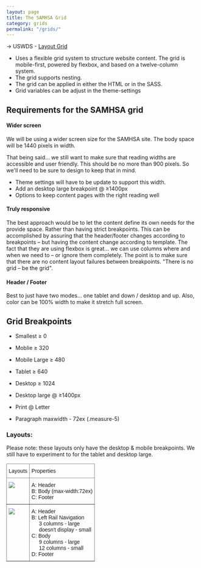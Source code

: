 ```yaml
---
layout: page
title: The SAMHSA Grid
category: grids
permalink: "/grids/"
---
```


→ USWDS - [Layout Grid](https://designsystem.digital.gov/utilities/layout-grid/)

- Uses a flexible grid system to structure website content. The grid is mobile-first, powered by flexbox, and based on a twelve-column system.
- The grid supports nesting.
- The grid can be applied in either the HTML or in the SASS.
- Grid variables can be adjust in the theme-settings

## Requirements for the SAMHSA grid
#### Wider screen
We will be using a wider screen size for the SAMHSA site. The body space will be 1440 pixels in width. 

That being said... we still want to make sure that reading widths are accessible and user friendly. This should be no more than 900 pixels. So we'll need to be sure to design to keep that in mind.

- Theme settings will have to be update to support this width.
- Add an desktop large breakpoint @  ≥1400px
- Options to keep content pages with the right reading well

#### Truly responsive
The best approach would be to let the content define its own needs for the provide space. Rather than having strict breakpoints. This can be accomplished by assuring that the header/footer changes according to breakpoints – but having the content change according to template. The fact that they are using flexbox is great... we can use columns where and when we need to – or ignore them completely. The point is to make sure that there are no content layout failures between breakpoints. "There is no grid – be the grid".

#### Header / Footer
Best to just have two modes... one tablet and down / desktop and up. 
Also, color can be 100% width to make it stretch full screen.

## Grid Breakpoints
- Smallest ≥ 0
- Moblie ≥ 320
- Mobile Large ≥ 480
- Tablet ≥ 640
- Desktop ≥ 1024
- Desktop large @  ≥1400px
- Print @ Letter

- Paragraph maxwidth - 72ex (.measure-5)


### Layouts:
Please note: these layouts only have the desktop & mobile breakpoints. We still have to experiment to for the tablet and desktop large.

<style type="text/css">
.tg  {border-collapse:collapse;border-spacing:0;}
.tg td{border-color:black;border-style:solid;border-width:1px;font-family:Arial, sans-serif;font-size:14px;
  overflow:hidden;padding:10px 5px;word-break:normal;}
.tg th{border-color:black;border-style:solid;border-width:1px;font-family:Arial, sans-serif;font-size:14px;
  font-weight:normal;overflow:hidden;padding:10px 5px;word-break:normal;}
.tg .tg-0pky{border-color:inherit;text-align:left;vertical-align:top}
</style>
<table class="tg">
<thead>
  <tr>
    <th class="tg-0pky">Layouts</th>
    <th class="tg-0pky">Properties</th>
  </tr>
</thead>
<tbody>
  <tr>
    <td class="tg-0pky"><img src="../assets/img/grid/full-width.png"></td>
    <td class="tg-0pky">A: Header<br>B: Body (max-width:72ex)<br>C: Footer</td>
  </tr>
  <tr>
    <td class="tg-0pky"><img src="../assets/img/grid/left-rail-1.png"></td>
    <td class="tg-0pky">A: Header<br>B: Left Rail Navigation<br>&nbsp;&nbsp;&nbsp;&nbsp;&nbsp;3 columns - large<br>&nbsp;&nbsp;&nbsp;&nbsp;&nbsp;doesn't display - small<br>C: Body<br>&nbsp;&nbsp;&nbsp;&nbsp;&nbsp;9 columns - large<br>&nbsp;&nbsp;&nbsp;&nbsp;&nbsp;12 columns - small<br>D: Footer<br> </td>
  </tr>
</tbody>
</table>